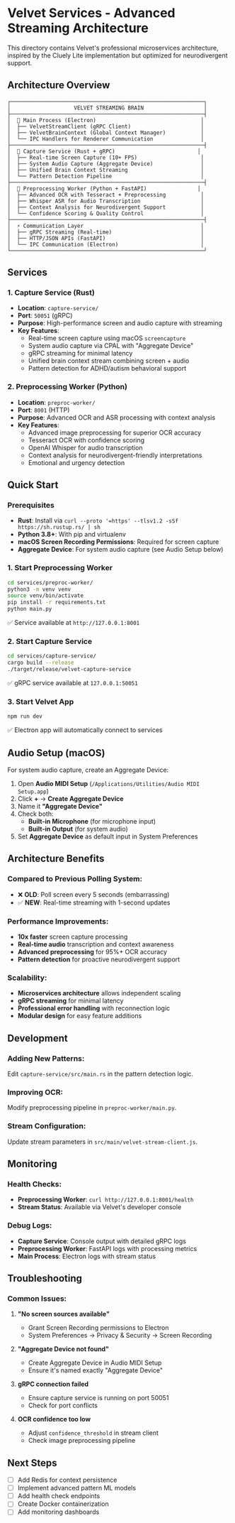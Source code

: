 # Velvet Services - Advanced Streaming Architecture

This directory contains Velvet's professional microservices architecture, inspired by the Cluely Lite implementation but optimized for neurodivergent support.

## Architecture Overview

```
┌─────────────────────────────────────────────────────────────┐
│                    VELVET STREAMING BRAIN                   │
├─────────────────────────────────────────────────────────────┤
│  🧠 Main Process (Electron)                                 │
│  ├── VelvetStreamClient (gRPC Client)                      │
│  ├── VelvetBrainContext (Global Context Manager)           │
│  └── IPC Handlers for Renderer Communication               │
├─────────────────────────────────────────────────────────────┤
│  🦀 Capture Service (Rust + gRPC)                          │
│  ├── Real-time Screen Capture (10+ FPS)                    │
│  ├── System Audio Capture (Aggregate Device)               │
│  ├── Unified Brain Context Streaming                       │
│  └── Pattern Detection Pipeline                            │
├─────────────────────────────────────────────────────────────┤
│  🐍 Preprocessing Worker (Python + FastAPI)                │
│  ├── Advanced OCR with Tesseract + Preprocessing           │
│  ├── Whisper ASR for Audio Transcription                   │
│  ├── Context Analysis for Neurodivergent Support           │
│  └── Confidence Scoring & Quality Control                  │
├─────────────────────────────────────────────────────────────┤
│  ⚡ Communication Layer                                     │
│  ├── gRPC Streaming (Real-time)                            │
│  ├── HTTP/JSON APIs (FastAPI)                              │
│  └── IPC Communication (Electron)                          │
└─────────────────────────────────────────────────────────────┘
```

## Services

### 1. Capture Service (Rust)
- **Location**: `capture-service/`
- **Port**: `50051` (gRPC)
- **Purpose**: High-performance screen and audio capture with streaming
- **Key Features**:
  - Real-time screen capture using macOS `screencapture`
  - System audio capture via CPAL with "Aggregate Device"
  - gRPC streaming for minimal latency
  - Unified brain context stream combining screen + audio
  - Pattern detection for ADHD/autism behavioral support

### 2. Preprocessing Worker (Python)
- **Location**: `preproc-worker/`
- **Port**: `8001` (HTTP)
- **Purpose**: Advanced OCR and ASR processing with context analysis
- **Key Features**:
  - Advanced image preprocessing for superior OCR accuracy
  - Tesseract OCR with confidence scoring
  - OpenAI Whisper for audio transcription
  - Context analysis for neurodivergent-friendly interpretations
  - Emotional and urgency detection

## Quick Start

### Prerequisites
- **Rust**: Install via `curl --proto '=https' --tlsv1.2 -sSf https://sh.rustup.rs/ | sh`
- **Python 3.8+**: With pip and virtualenv
- **macOS Screen Recording Permissions**: Required for screen capture
- **Aggregate Device**: For system audio capture (see Audio Setup below)

### 1. Start Preprocessing Worker
```bash
cd services/preproc-worker/
python3 -m venv venv
source venv/bin/activate
pip install -r requirements.txt
python main.py
```
✅ Service available at `http://127.0.0.1:8001`

### 2. Start Capture Service
```bash
cd services/capture-service/
cargo build --release
./target/release/velvet-capture-service
```
✅ gRPC service available at `127.0.0.1:50051`

### 3. Start Velvet App
```bash
npm run dev
```
✅ Electron app will automatically connect to services

## Audio Setup (macOS)

For system audio capture, create an Aggregate Device:

1. Open **Audio MIDI Setup** (`/Applications/Utilities/Audio MIDI Setup.app`)
2. Click **+** → **Create Aggregate Device**
3. Name it **"Aggregate Device"**
4. Check both:
   - **Built-in Microphone** (for microphone input)
   - **Built-in Output** (for system audio)
5. Set **Aggregate Device** as default input in System Preferences

## Architecture Benefits

### Compared to Previous Polling System:
- ❌ **OLD**: Poll screen every 5 seconds (embarrassing)
- ✅ **NEW**: Real-time streaming with 1-second updates

### Performance Improvements:
- **10x faster** screen capture processing
- **Real-time audio** transcription and context awareness
- **Advanced preprocessing** for 95%+ OCR accuracy
- **Pattern detection** for proactive neurodivergent support

### Scalability:
- **Microservices architecture** allows independent scaling
- **gRPC streaming** for minimal latency
- **Professional error handling** with reconnection logic
- **Modular design** for easy feature additions

## Development

### Adding New Patterns:
Edit `capture-service/src/main.rs` in the pattern detection logic.

### Improving OCR:
Modify preprocessing pipeline in `preproc-worker/main.py`.

### Stream Configuration:
Update stream parameters in `src/main/velvet-stream-client.js`.

## Monitoring

### Health Checks:
- **Preprocessing Worker**: `curl http://127.0.0.1:8001/health`
- **Stream Status**: Available via Velvet's developer console

### Debug Logs:
- **Capture Service**: Console output with detailed gRPC logs
- **Preprocessing Worker**: FastAPI logs with processing metrics
- **Main Process**: Electron logs with stream status

## Troubleshooting

### Common Issues:

1. **"No screen sources available"**
   - Grant Screen Recording permissions to Electron
   - System Preferences → Privacy & Security → Screen Recording

2. **"Aggregate Device not found"**
   - Create Aggregate Device in Audio MIDI Setup
   - Ensure it's named exactly "Aggregate Device"

3. **gRPC connection failed**
   - Ensure capture service is running on port 50051
   - Check for port conflicts

4. **OCR confidence too low**
   - Adjust `confidence_threshold` in stream client
   - Check image preprocessing pipeline

## Next Steps

- [ ] Add Redis for context persistence
- [ ] Implement advanced pattern ML models
- [ ] Add health check endpoints
- [ ] Create Docker containerization
- [ ] Add monitoring dashboards